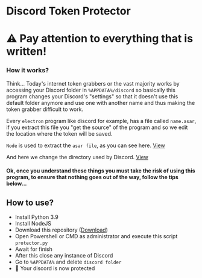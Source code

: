 # Discord Token Protector

# :warning: Pay attention to everything that is written!

### How it works?

Think... Today's internet token grabbers or the vast majority works by accessing your Discord folder in 
`%APPDATA%/discord` so basically this program changes your Discord's "settings" so that it doesn't use this default folder anymore and use one with another name and thus making the token grabber difficult to work.

Every `electron` program like discord for example, has a file called `name.asar`, if you extract this file you "get the source" of the program and so we edit the location where the token will be saved.

`Node` is used to extract the `asar file`, as you can see here.
[View](https://github.com/zimzika/Anti-Token-Grabber/blob/master/protector.py#L46)

And here we change the directory used by Discord.
[View](https://github.com/zimzika/Anti-Token-Grabber/blob/master/protector.py#L64)

#### Ok, once you understand these things you must take the risk of using this program, to ensure that nothing goes out of the way, follow the tips below...

## How to use?

- Install Python 3.9
- Install NodeJS
- Download this repository ([Download](https://github.com/zimzika/Anti-Token-Grabber/archive/refs/heads/master.zip))
- Open Powershell or CMD as administrator and execute this script `protector.py`
- Await for finish
- After this close any instance of Discord
- Go to `%APPDATA%` and delete `discord folder`
- :tada: Your discord is now protected